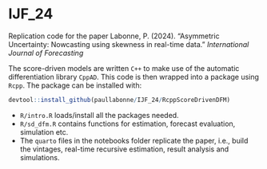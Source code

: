 # IJF_24

Replication code for the paper Labonne, P. (2024). “Asymmetric
Uncertainty: Nowcasting using skewness in real-time data.”
*International Journal of Forecasting*

The score-driven models are written `C++` to make use of the automatic
differentiation library `CppAD`. This code is then wrapped into a
package using `Rcpp`. The package can be installed with:

``` r
devtool::install_github(paullabonne/IJF_24/RcppScoreDrivenDFM)
```

- `R/intro.R` loads/install all the packages needed.
- `R/sd_dfm.R` contains functions for estimation, forecast evaluation,
  simulation etc.
- The `quarto` files in the notebooks folder replicate the paper, i.e.,
  build the vintages, real-time recursive estimation, result analysis
  and simulations.
